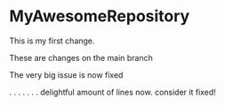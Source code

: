 # MyAwesomeRepository

This is my first change.

These are changes on the main branch

The very big issue is now fixed



.
.
.
.
.
.
.
delightful amount of lines now.
consider it fixed!
